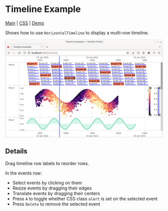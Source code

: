 # Timeline Example

[Main](./src/main.ts) | [CSS](./src/main.css) | [Demo](https://metsci.github.io/gleam/examples/timeline/)

Shows how to use `HorizontalTimeline` to display a multi-row timeline.

![Screenshot](./screenshot.png)


## Details

Drag timeline row labels to reorder rows.

In the events row:
 - Select events by clicking on them
 - Resize events by dragging their edges
 - Translate events by dragging their centers
 - Press `A` to toggle whether CSS class `alert` is set on the selected event
 - Press `Delete` to remove the selected event
